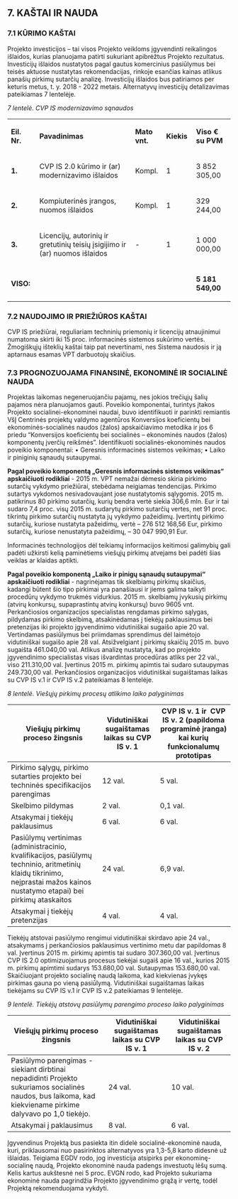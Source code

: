 ## 7. KAŠTAI IR NAUDA

### 7.1 KŪRIMO KAŠTAI
Projekto investicijos – tai visos Projekto veikloms įgyvendinti reikalingos išlaidos, kurias planuojama patirti sukuriant apibrėžtus Projekto rezultatus. Investicijų išlaidos nustatytos pagal gautus komercinius pasiūlymus bei teisės aktuose nustatytas rekomendacijas, rinkoje esančias kainas atlikus panašių pirkimų sutarčių analizę. Investicijų išlaidos bus patiriamos per keturis metus, t. y.  2018 - 2022 metais. Alternatyvų investicijų detalizavimas pateikiamas 7 lentelėje.

_7 lentelė. CVP IS modernizavimo sąnaudos_

<table width="100%">
<tbody>
<tr>
<td width="58">
<p><strong>Eil. Nr.</strong></p>
</td>
<td width="378">
<p><strong>Pavadinimas</strong></p>
</td>
<td width="59">
<p><strong>Mato vnt.</strong></p>
</td>
<td width="59">
<p><strong>Kiekis</strong></p>
</td>
<td width="99">
<p><strong>Viso &euro; su PVM</strong></p>
</td>
</tr>
<tr>
<td width="58">
<p><strong>1.</strong></p>
</td>
<td width="378">
<p>CVP IS 2.0 kūrimo ir (ar) modernizavimo i&scaron;laidos</p>
</td>
<td width="59">
<p>Kompl.</p>
</td>
<td width="59">
<p>1</p>
</td>
<td width="99">
<p>3 852 305,00</p>
</td>
</tr>
<tr>
<td width="58">
<p><strong>2.</strong></p>
</td>
<td width="378">
<p>Kompiuterinės įrangos, nuomos i&scaron;laidos</p>
</td>
<td width="59">
<p>Kompl.</p>
</td>
<td width="59">
<p>1</p>
</td>
<td width="99">
<p>329 244,00</p>
</td>
</tr>
<tr>
<td width="58">
<p><strong>3.</strong></p>
</td>
<td width="378">
<p>Licencijų, autorinių ir gretutinių teisių įsigijimo ir (ar) nuomos i&scaron;laidos</p>
</td>
<td width="59">
<p>-</p>
</td>
<td width="59">
<p>1</p>
</td>
<td width="99">
<p>1 000 000,00</p>
</td>
</tr>
<tr>
<td width="58">
<p><strong>VISO:</strong></p>
</td>
<td width="378">
<p>&nbsp;</p>
</td>
<td width="59">
<p>&nbsp;</p>
</td>
<td width="59">
<p>&nbsp;</p>
</td>
<td width="99">
<p><strong>5 181 549,00</strong></p>
</td>
</tr>
</tbody>
</table>

### 7.2 NAUDOJIMO IR PRIEŽIŪROS KAŠTAI

CVP IS priežiūrai, reguliariam techninių priemonių ir licencijų atnaujinimui numatoma skirti iki 15 proc. informacinės sistemos sukūrimo vertės. Žmogiškųjų išteklių kaštai taip pat nevertinami, nes Sistema naudosis ir ją aptarnaus esamas VPT darbuotojų skaičius.

### 7.3 PROGNOZUOJAMA FINANSINĖ, EKONOMINĖ IR SOCIALINĖ NAUDA

Projektas laikomas negeneruojančiu pajamų, nes jokios trečiųjų šalių pajamos nėra planuojamos gauti.
Poveikio komponentai, turintys įtakos Projekto socialinei-ekonominei naudai, buvo identifikuoti ir parinkti remiantis VšĮ Centrinės projektų valdymo agentūros Konversijos koeficientų bei ekonominės-socialinės naudos (žalos) apskaičiavimo metodika ir jos 6 priedu “Konversijos koeficientų bei socialinės – ekonominės naudos (žalos) komponentų įverčių reikšmės”. Identifikuoti socialinės-ekonominės naudos poveikio komponentai:
•	Geresnis informacinės sistemos veikimas;
•	Laiko ir piniginių sąnaudų sutaupymai.

**Pagal poveikio komponentą „Geresnis informacinės sistemos veikimas“ apskaičiuoti rodikliai** - 2015 m. VPT nemažai dėmesio skiria pirkimo sutarčių̨ vykdymo priežiūrai, stebėdama neigiamas tendencijas. Pirkimo sutartys vykdomos nesivadovaujant jose nustatytomis sąlygomis. 2015 m. patikrinus 80 pirkimo sutarčių̨, kurių bendra vertė siekia 306,6 mln. Eur ir tai sudaro 7,4 proc. visų 2015 m. sudarytų pirkimo sutarčių̨ vertes, net 91 proc. tikrintų pirkimo sutarčių̨ nustatyta jų vykdymo pažeidimų. Įvertintų̨ pirkimo sutarčių̨, kuriose nustatyta pažeidimų, vertė – 276 512 168,56 Eur, pirkimo sutarčių̨, kuriose nenustatyta pažeidimų̨, – 30 047 990,91 Eur.

Informacinės technologijos dėl teikiamų informacijos keitimosi galimybių̨ gali padėti užkirsti kelią paminėtiems viešųjų̨ pirkimų atvejams bei padėti šias veiklas ar klaidas aptikti.

**Pagal poveikio komponentą „Laiko ir pinigų sąnaudų sutaupymai“ apskaičiuoti rodikliai** - nagrinėjamas tik skelbiamų pirkimų skaičius, kadangi būtent šio tipo pirkimai yra panašiausi ir jiems galima taikyti procedūrų vykdymo trukmės vidurkius. 2015 m. skelbiamų įvykusių pirkimų (atvirų konkursų, supaprastintų atvirų konkursų) buvo 9605 vnt. Perkančiosios organizacijos specialistas rengdamas pirkimo sąlygas, pildydamas pirkimo skelbimą, atsakinėdamas į tiekėjų paklausimus bei pretenzijas iki projekto įgyvendinimo vidutiniškai sugaišo apie 20 val. Vertindamas pasiūlymus bei priimdamas sprendimus dėl laimėtojo vidutiniškai sugaišo apie 28 val. Atsižvelgiant į pirkimų skaičių 2015 m. buvo sugaišta 461.040,00 val. Atlikus analizę nustatyta, kad po projekto įgyvendinimo specialistas visas išvardintas procedūras atliks per 22 val., viso 211.310,00 val. Įvertinus 2015 m. pirkimų apimtis tai sudaro sutaupymas 249.730,00 val.
Perkančiosios organizacijos vidutiniškai sugaištamas laikas su CVP IS v.1 ir CVP IS v.2 pateikiamas 8 lentelėje.

_8 lentelė. Viešųjų pirkimų procesų atlikimo laiko palyginimas_


Viešųjų pirkimų proceso    žingsnis | Vidutiniškai    sugaištamas laikas su CVP IS v. 1 | CVP IS v. 1    ir  CVP IS v. 2 (papildoma programinė    įranga) kai kurių funkcionalumų prototipas
-- | -- | --
Pirkimo sąlygų,   pirkimo sutarties projekto bei techninės specifikacijos  parengimas | 12 val. | 5 val.
Skelbimo pildymas | 2 val. | 0,1 val.
Atsakymai į tiekėjų   paklausimus | 6 val. | 6 val.
Pasiūlymų   vertinimas (administracinio, kvalifikacijos, pasiūlymų techninio, aritmetinių   klaidų tikrinimo, neįprastai mažos kainos nustatymo etapai) bei pirkimų ataskaitos | 24 val. | 6,9 val.
Atsakymai į tiekėjų   pretenzijas | 4 val. | 4 val.

Tiekėjų atstovai pasiūlymo rengimui vidutiniškai skirdavo apie 24 val., atsakymams į perkančiosios paklausimus vertinimo metu dar papildomas 8 val. Įvertinus 2015 m. pirkimų apimtis tai sudaro 307.360,00 val. Įvertinus CVP IS 2.0 optimizuojamus procesus tiekėjai sugaiš apie 16 val., kurios 2015 m. pirkimų apimtimi sudarys 153.680,00 val. Sutaupymas 153.680,00 val. Skaičiuojant projekto socialinę naudą laikoma, kad kiekvienas įvykęs pirkimas gauna po vieną pasiūlymą.
Vidutiniškai sugaištamas laikas tiekėjams su CVP IS v.1 ir CVP IS v.2 pateikiamas 9 lentelėje.

_9 lentelė. Tiekėjų atstovų pasiūlymų parengimo proceso laiko palyginimas_


Viešųjų pirkimų proceso žingsnis | Vidutiniškai sugaištamas laikas su CVP IS v. 1 | Vidutiniškai sugaištamas laikas su CVP IS v. 2
-- | -- | --
Pasiūlymo parengimas - siekiant   dirbtinai nepadidinti Projekto sukuriamos socialinės naudos, bus laikoma, kad   kiekviename pirkime dalyvavo po 1,0 tiekėjo. | 24 val. | 10 val.
Atsakymai į paklausimus | 8 val. | 6 val.

Įgyvendinus Projektą bus pasiekta itin didelė socialinė-ekonominė nauda, kuri, priklausomai nuo pasirinktos alternatyvos yra 1,3-5,8 karto didesnė už išlaidas. Teigiama EGDV rodo, jog investicija atsipirks per ekonominę-socialinę naudą, Projekto ekonominė nauda padengs investuotų lėšų sumą. Kelis kartus aukštesnė nei 5 proc. EVGN rodo, kad Projekto sukuriama ekonominė nauda pagrindžia Projekto įgyvendinimo grąžą ir vertę, todėl Projektą rekomenduojama vykdyti.
